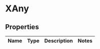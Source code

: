 
# XAny

## Properties
Name | Type | Description | Notes
------------ | ------------- | ------------- | -------------



